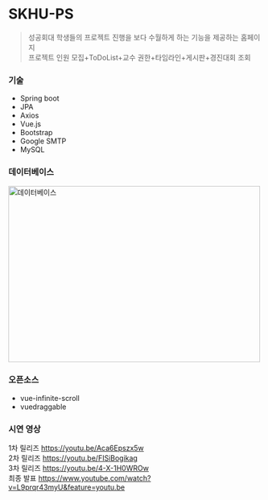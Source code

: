 
# SKHU-PS

> 성공회대 학생들의 프로젝트 진행을 보다 수월하게 하는 기능을 제공하는 홈페이지   
> 프로젝트 인원 모집+ToDoList+교수 권한+타임라인+게시판+경진대회 조회

### 기술
* Spring boot
* JPA
* Axios
* Vue.js
* Bootstrap
* Google SMTP
* MySQL

### 데이터베이스
<img src="https://user-images.githubusercontent.com/33142199/98501697-51a16280-2293-11eb-933a-6392ca434425.png" alt="데이터베이스" width="500px" height="350px">


### 오픈소스
 * vue-infinite-scroll
 * vuedraggable

### 시연 영상
1차 릴리즈 https://youtu.be/Aca6Epszx5w   
2차 릴리즈 https://youtu.be/FISiBogikag   
3차 릴리즈 https://youtu.be/4-X-1H0WROw   
최종 발표 https://www.youtube.com/watch?v=L9prqr43myU&feature=youtu.be

